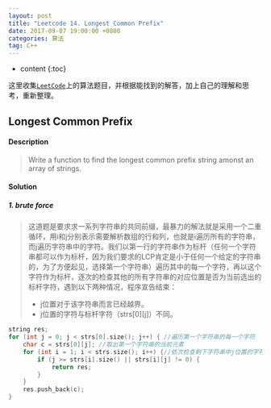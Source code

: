 ```yaml
---
layout: post
title: "Leetcode 14. Longest Common Prefix"
date: 2017-09-07 19:00:00 +0800 
categories: 算法
tag: C++
---
```

* content
{:toc}

这里收集[`LeetCode`](https://leetcode.com)上的算法题目，并根据能找到的解答，加上自己的理解和思考，重新整理。

<!-- more -->

## Longest Common Prefix

#### Description

>Write a function to find the longest common prefix string amonst an array of strings. 

#### Solution

##### 1. brute force

>这道题是要求求一系列字符串的共同前缀，最暴力的解法就是采用一个二重循环，用i和j分别表示需要解析数组的行和列，也就是i遍历所有的字符串，而j遍历字符串中的字符。我们以第一行的字符串作为标杆（任何一个字符串都可以作为标杆，因为我们要求的LCP肯定是小于任何一个给定的字符串的，为了方便起见，选择第一个字符串）遍历其中的每一个字符，再以这个字符作为标杆，逐次的检查其他的所有字符串的对应位置是否为当前选出的标杆字符，遇到以下两种情况，程序宣告结束：
>+ j位置对于该字符串而言已经越界。
>+ j位置的字符与标杆字符（strs[0][j]）不同。

```cpp
string res;
for (int j = 0; j < strs[0].size(); j++) { //遍历第一个字符串的每一个字符
    char c = strs[0][j]; //取出第一个字符串的当前元素
    for (int i = 1; i < strs.size(); i++) {//依次检查剩下字符串中j位置的字符
        if (j >= strs[i].size() || strs[i][j] != 0) {
            return res;
        }
    }
    res.push_back(c);
}
```